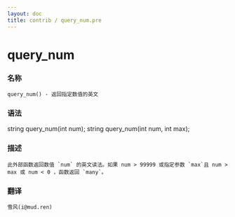 ```yaml
---
layout: doc
title: contrib / query_num.pre
---
```

# query_num

### 名称

    query_num() - 返回指定数值的英文

### 语法

   string query_num(int num);
   string query_num(int num, int max);

### 描述

    此外部函数返回数值 `num` 的英文读法。如果 num > 99999 或指定参数 `max`且 num > max 或 num < 0 ，函数返回 `many`。

### 翻译

    雪风(i@mud.ren)
